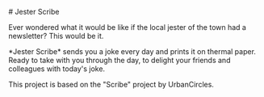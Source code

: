 \# Jester Scribe



Ever wondered what it would be like if the local jester of the town had a newsletter? This would be it.



\*Jester Scribe\* sends you a joke every day and prints it on thermal paper. Ready to take with you through the day, to delight your friends and colleagues with today's joke.



This project is based on the "Scribe" project by UrbanCircles.

